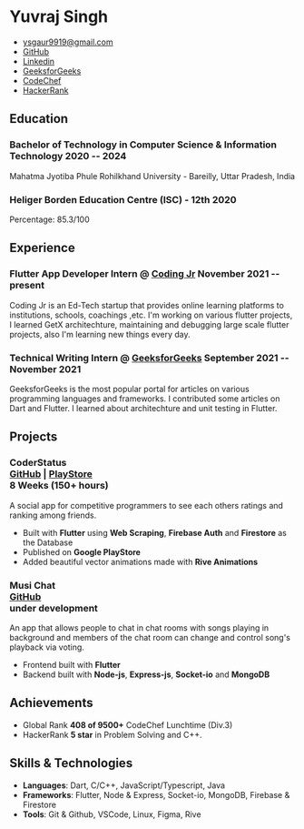 # Yuvraj Singh

- <ysgaur9919@gmail.com>
- [GitHub](https://github.com/curiousyuvi)
- [Linkedin](https://www.linkedin.com/in/yuvraj-singh-b85ab71b9/)
- [GeeksforGeeks](https://auth.geeksforgeeks.org/user/curiousyuvi/articles)
- [CodeChef](https://codechef.com/users/curiousyuvi)
- [HackerRank](https://www.hackerrank.com/curiousyuvi?hr_r=1)

## Education

### <span class="ed-heading">Bachelor of Technology in Computer Science & Information Technology </span > <span class="technologies">2020 -- 2024 </span>

Mahatma Jyotiba Phule Rohilkhand University - Bareilly, Uttar Pradesh, India

### <span class="ed-heading">Heliger Borden Education Centre (ISC) - 12th </span > <span class="technologies">2020</span>

Percentage: 85.3/100

## Experience

### <span>Flutter App Developer Intern @ [Coding Jr](https://codingjr.in/) </span> <span class="technologies">November 2021 -- present</span>

Coding Jr is an Ed-Tech startup that provides online learning platforms to institutions, schools, coachings ,etc. I'm working on various flutter projects, I learned GetX architechture, maintaining and debugging large scale flutter projects, also I'm learning new things every day.

### <span>Technical Writing Intern @ [GeeksforGeeks](https://www.geeksforgeeks.org/) </span> <span class="technologies">September 2021 -- November 2021</span>

GeeksforGeeks is the most popular portal for articles on various programming languages and frameworks. I contributed some articles on Dart and Flutter. I learned about architechture and unit testing in Flutter.

## Projects

### <span class="project-heading">CoderStatus <div class="link">[GitHub](https://github.com/curiousyuvi/coder_status) | [PlayStore](https://play.google.com/store/apps/details?id=com.curiousyuvi.coderstatus)</div></span> <span class="technologies">8 Weeks (150+ hours)</span>

A social app for competitive programmers to see each others ratings and ranking among friends.

- Built with **Flutter** using **Web Scraping**, **Firebase Auth** and **Firestore** as the Database
- Published on **Google PlayStore**
- Added beautiful vector animations made with **Rive Animations**

### <span class="project-heading">Musi Chat<div class="link">[GitHub](https://github.com/curiousyuvi/musi_chat) </div></span> <span class="technologies">under development</span>

An app that allows people to chat in chat rooms with songs playing in background and members of the chat room can change and control song's playback via voting.

- Frontend built with **Flutter**
- Backend built with **Node-js**, **Express-js**, **Socket-io** and **MongoDB**

## Achievements

- Global Rank **408 of 9500+** CodeChef Lunchtime (Div.3)
- HackerRank **5 star** in Problem Solving and C++.

## Skills & Technologies

- **Languages**: Dart, C/C++, JavaScript/Typescript, Java
- **Frameworks**: Flutter, Node & Express, Socket-io, MongoDB, Firebase & Firestore
- **Tools**: Git & Github, VSCode, Linux, Figma, Rive
